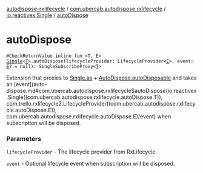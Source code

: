 [autodispose-rxlifecycle](../../index.md) / [com.ubercab.autodispose.rxlifecycle](../index.md) / [io.reactivex.Single](index.md) / [autoDispose](./auto-dispose.md)

# autoDispose

`@CheckReturnValue inline fun <T, E> `[`Single`](http://reactivex.io/RxJava/2.x/javadoc/io/reactivex/Single.html)`<`[`T`](auto-dispose.md#T)`>.autoDispose(lifecycleProvider: LifecycleProvider<`[`E`](auto-dispose.md#E)`>, event: `[`E`](auto-dispose.md#E)`? = null): SingleSubscribeProxy<`[`T`](auto-dispose.md#T)`>`

Extension that proxies to [Single.as](http://reactivex.io/RxJava/2.x/javadoc/io/reactivex/Single.html) + [AutoDispose.autoDisposable](#) and takes an [event](auto-dispose.md#com.ubercab.autodispose.rxlifecycle$autoDispose(io.reactivex.Single((com.ubercab.autodispose.rxlifecycle.autoDispose.T)), com.trello.rxlifecycle2.LifecycleProvider((com.ubercab.autodispose.rxlifecycle.autoDispose.E)), com.ubercab.autodispose.rxlifecycle.autoDispose.E)/event) when
subscription will be disposed.

### Parameters

`lifecycleProvider` - The lifecycle provider from RxLifecycle.

`event` - Optional lifecycle event when subscription will be disposed.